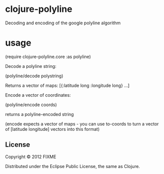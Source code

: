 # clojure-polyline

Decoding and encoding of the google polyline algorithm

# usage

(require clojure-polyline.core :as polyline)

Decode a polyline string:

(polyline/decode polystring)

Returns a vector of maps: [{:latitude long :longitude long} ...]

Encode a vector of coordinates:

(polyline/encode coords)

returns a polyline-encoded string

(encode expects a vector of maps - you can use to-coords to turn a
vector of [latitude longitude] vectors into this format)

## License

Copyright © 2012 FIXME

Distributed under the Eclipse Public License, the same as Clojure.
